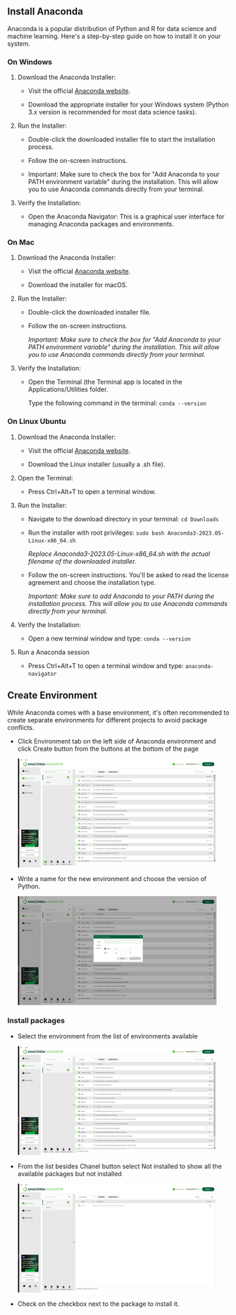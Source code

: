 ## Install Anaconda

Anaconda is a popular distribution of Python and R for data science and machine learning. Here's a step-by-step guide on how to install it on your system.

### On Windows

1. Download the Anaconda Installer:

   - Visit the official [Anaconda website](https://www.anaconda.com).

   - Download the appropriate installer for your Windows system (Python 3.x version is recommended for most data science tasks).

2. Run the Installer:

   - Double-click the downloaded installer file to start the installation process.

   - Follow the on-screen instructions.

   - Important: Make sure to check the box for "Add Anaconda to your PATH environment variable" during the installation. This will allow you to use Anaconda commands directly from your terminal.

3. Verify the Installation:

   - Open the Anaconda Navigator: This is a graphical user interface for managing Anaconda packages and environments.

### On Mac

1. Download the Anaconda Installer:

   - Visit the official [Anaconda website](https://www.anaconda.com).

   - Download the installer for macOS.

2. Run the Installer:

   - Double-click the downloaded installer file.

   - Follow the on-screen instructions.

     _Important: Make sure to check the box for "Add Anaconda to your PATH environment variable" during the installation. This will allow you to use Anaconda commands directly from your terminal._

3. Verify the Installation:

   - Open the Terminal (the Terminal app is located in the Applications/Utilities folder.

     Type the following command in the terminal: `conda --version`

### On Linux Ubuntu

1. Download the Anaconda Installer:

   - Visit the official [Anaconda website](https://www.anaconda.com).

   - Download the Linux installer (usually a .sh file).

2. Open the Terminal:

   - Press Ctrl+Alt+T to open a terminal window.

3. Run the Installer:

   - Navigate to the download directory in your terminal: `cd Downloads`

   - Run the installer with root privileges: `sudo bash Anaconda3-2023.05-Linux-x86_64.sh`

     _Replace Anaconda3-2023.05-Linux-x86_64.sh with the actual filename of the downloaded installer._

   - Follow the on-screen instructions. You'll be asked to read the license agreement and choose the installation type.

     _Important: Make sure to add Anaconda to your PATH during the installation process. This will allow you to use Anaconda commands directly from your terminal._

4. Verify the Installation:

   - Open a new terminal window and type: `conda --version`

5. Run a Anaconda session

   - Press Ctrl+Alt+T to open a terminal window and type: `anaconda-navigator`

## Create Environment

While Anaconda comes with a base environment, it's often recommended to create separate environments for different projects to avoid package conflicts.

- Click Environment tab on the left side of Anaconda environment and click Create button from the buttons at the bottom of the page

  ![](1.png)

- Write a name for the new environment and choose the version of Python.

  ![](2.png)

### Install packages

- Select the environment from the list of environments available

  ![](3.png)

- From the list besides Chanel button select Not installed to show all the available packages but not installed

  ![](4.png)

- Check on the checkbox next to the package to install it.
